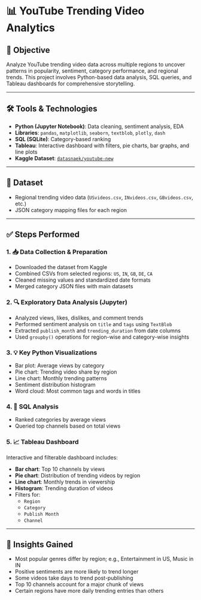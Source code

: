 # 📊 YouTube Trending Video Analytics

## 🎯 Objective
Analyze YouTube trending video data across multiple regions to uncover patterns in popularity, sentiment, category performance, and regional trends. This project involves Python-based data analysis, SQL queries, and Tableau dashboards for comprehensive storytelling.

---

## 🛠 Tools & Technologies
- **Python (Jupyter Notebook)**: Data cleaning, sentiment analysis, EDA
- **Libraries**: `pandas`, `matplotlib`, `seaborn`, `textblob`, `plotly`, `dash`
- **SQL (SQLite)**: Category-based ranking
- **Tableau**: Interactive dashboard with filters, pie charts, bar graphs, and line plots
- **Kaggle Dataset**: [`datasnaek/youtube-new`](https://www.kaggle.com/datasets/datasnaek/youtube-new)

---

## 📂 Dataset
- Regional trending video data (`USvideos.csv`, `INvideos.csv`, `GBvideos.csv`, etc.)
- JSON category mapping files for each region

---

## ✅ Steps Performed

### 1. 📥 Data Collection & Preparation
- Downloaded the dataset from Kaggle
- Combined CSVs from selected regions: `US`, `IN`, `GB`, `DE`, `CA`
- Cleaned missing values and standardized date formats
- Merged category JSON files with main datasets

### 2. 🔍 Exploratory Data Analysis (Jupyter)
- Analyzed views, likes, dislikes, and comment trends
- Performed sentiment analysis on `title` and `tags` using `TextBlob`
- Extracted `publish_month` and `trending_duration` from date columns
- Used `groupby()` operations for region-wise and category-wise insights

### 3. 💡 Key Python Visualizations
- Bar plot: Average views by category
- Pie chart: Trending video share by region
- Line chart: Monthly trending patterns
- Sentiment distribution histogram
- Word cloud: Most common tags and words in titles

### 4. 🧠 SQL Analysis
- Ranked categories by average views
- Queried top channels based on total views

### 5. 📈 Tableau Dashboard
Interactive and filterable dashboard includes:
- **Bar chart**: Top 10 channels by views
- **Pie chart**: Distribution of trending videos by region
- **Line chart**: Monthly trends in viewership
- **Histogram**: Trending duration of videos
- Filters for:
  - `Region`
  - `Category`
  - `Publish Month`
  - `Channel`

---

## 📌 Insights Gained
- Most popular genres differ by region; e.g., Entertainment in US, Music in IN
- Positive sentiments are more likely to trend longer
- Some videos take days to trend post-publishing
- Top 10 channels account for a major chunk of views
- Certain regions have more daily trending entries than others

